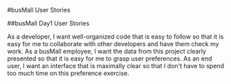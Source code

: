 #busMall User Stories

##busMall Day1 User Stories

As a developer, I want well-organized code that is easy to follow so that it is easy for me to collaborate with other developers and have them check my work.
As a busMall employee, I want the data from this project clearly presented so that it is easy for me to grasp user preferences.
As an end user, I want an interface that is maximally clear so that I don't have to spend too much time on this preference exercise.
